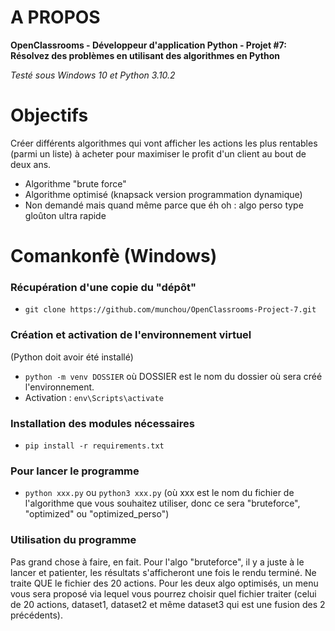 # A PROPOS

**OpenClassrooms - Développeur d'application Python - Projet #7: Résolvez des problèmes en utilisant des algorithmes en Python**

_Testé sous Windows 10 et Python 3.10.2_

# Objectifs
Créer différents algorithmes qui vont afficher les actions les plus rentables (parmi un liste) à acheter pour maximiser le profit d'un client au bout de deux ans.
- Algorithme "brute force"
- Algorithme optimisé (knapsack version programmation dynamique)
- Non demandé mais quand même parce que éh oh : algo perso type gloûton ultra rapide


# Comankonfè (Windows)
### Récupération d'une copie du "dépôt"

- `git clone https://github.com/munchou/OpenClassrooms-Project-7.git`

### Création et activation de l'environnement virtuel
(Python doit avoir été installé)

- `python -m venv DOSSIER` où DOSSIER est le nom du dossier où sera créé l'environnement.
- Activation : `env\Scripts\activate`
    
### Installation des modules nécessaires

- `pip install -r requirements.txt`

### Pour lancer le programme

- `python xxx.py` ou `python3 xxx.py`
(où xxx est le nom du fichier de l'algorithme que vous souhaitez utiliser, donc ce sera "bruteforce", "optimized" ou "optimized_perso")

### Utilisation du programme
Pas grand chose à faire, en fait.
Pour l'algo "bruteforce", il y a juste à le lancer et patienter, les résultats s'afficheront une fois le rendu terminé. Ne traite QUE le fichier des 20 actions.
Pour les deux algo optimisés, un menu vous sera proposé via lequel vous pourrez choisir quel fichier traiter (celui de 20 actions, dataset1, dataset2 et même dataset3 qui est une fusion des 2 précédents).